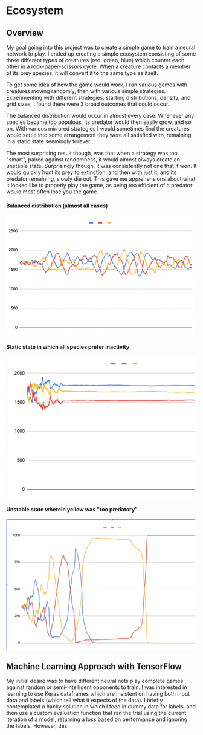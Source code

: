 # Ecosystem
## Overview
My goal going into this project was to create a simple game to train a neural network to play. I ended up creating a simple ecosystem consisting of some three different types of creatures (red, green, blue) which counter each other in a rock-paper-scissors cycle. When a creature contacts a member of its prey species, it will convert it to the same type as itself. 

To get some idea of how the game would work, I ran various games with creatures moving randomly, then with various simple strategies. Experimenting with different strategies, starting distributions, density, and grid sizes, I found there were 3 broad outcomes that could occur. 

The balanced distribution would occur in almost every case. Whenever any species became too populous, its predator would then easily grow, and so on. With various mirrored strategies I would sometimes find the creatures would settle into some arrangement they were all satisfied with, remaining in a static state seemingly forever. 

The most surprising result though, was that when a strategy was too "smart", paired against randomness, it would almost always create an unstable state. Surprisingly though, it was consistently not one that it won. It would quickly hunt its prey to extinction, and then with just it, and its predator remaining, slowly die out. This gave me apprehensions about what it looked like to properly play the game, as being too efficient of a predator would most often lose you the game. 

#### Balanced distribution (almost all cases)

<img src="Demo%20Images/Balanced%20Distribution.png" alt="drawing" width="500"/>

#### Static state in which all species prefer inactivity

<img src="Demo%20Images/Static%20Stable%20Distribution.png" alt="drawing" width="500"/>

#### Unstable state wherein yellow was "too predatory"

<img src="Demo%20Images/Unstable%20Distribution.png" alt="drawing" width="500"/>

## Machine Learning Approach with TensorFlow
My initial desire was to have different neural nets play complete games against random or semi-intelligent opponents to train. I was interested in learning to use Keras dataframes which are insistent on having both input data and labels (which tell what it expects of the data). I briefly contemplated a hacky solution in which I feed in dummy data for labels, and then use a custom evaluation function that ran the trial using the current iteration of a model, returning a loss based on performance and ignoring the labels. However, this 
